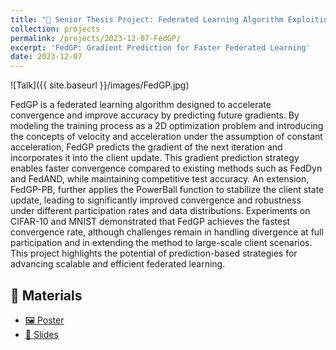 ```yaml
---
title: "🧩 Senior Thesis Project: Federated Learning Algorithm Exploiting Consensus ADMM for Enhanced Non-Convex Optimization"
collection: projects
permalink: /projects/2023-12-07-FedGP/
excerpt: 'FedGP: Gradient Prediction for Faster Federated Learning'
date: 2023-12-07
---
```


![Talk]({{ site.baseurl }}/images/FedGP.jpg)

FedGP is a federated learning algorithm designed to accelerate convergence and improve accuracy by predicting future gradients. By modeling the training process as a 2D optimization problem and introducing the concepts of velocity and acceleration under the assumption of constant acceleration, FedGP predicts the gradient of the next iteration and incorporates it into the client update. This gradient prediction strategy enables faster convergence compared to existing methods such as FedDyn and FedAND, while maintaining competitive test accuracy. An extension, FedGP-PB, further applies the PowerBall function to stabilize the client state update, leading to significantly improved convergence and robustness under different participation rates and data distributions. Experiments on CIFAR-10 and MNIST demonstrated that FedGP achieves the fastest convergence rate, although challenges remain in handling divergence at full participation and in extending the method to large-scale client scenarios. This project highlights the potential of prediction-based strategies for advancing scalable and efficient federated learning.

## 📂 Materials  

- [🖼️ Poster](https://drive.google.com/file/d/1UAuqyTtLqFUQSahVvETqZbrQ23Sr4RDV/view?usp=sharing)  
- [📑 Slides](https://drive.google.com/file/d/1LNhz5EGZ4B2NoO-jCvGY1_Omvsjj1sOV/view?usp=sharing)  

